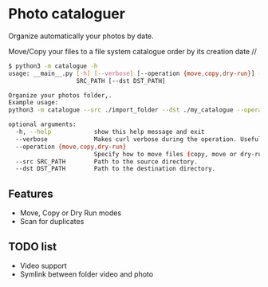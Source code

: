 # Photo cataloguer

Organize automatically your photos by date.

Move/Copy your files to a file system catalogue order by its creation date <year>/<month>/<day>


```bash
$ python3 -m catalogue -h
usage: __main__.py [-h] [--verbose] [--operation {move,copy,dry-run}] --src
                   SRC_PATH [--dst DST_PATH]

Organize your photos folder,.
Example usage:
python3 -m catalogue --src ./import_folder --dst ./my_catalogue --operation copy --verbose

optional arguments:
  -h, --help            show this help message and exit
  --verbose             Makes curl verbose during the operation. Useful for debugging and seeing what is going on "under the hood".
  --operation {move,copy,dry-run}
                        Specify how to move files (copy, move or dry-run)
  --src SRC_PATH        Path to the source directory.
  --dst DST_PATH        Path to the destination directory.
```


## Features

* Move, Copy or Dry Run modes
* Scan for duplicates

## TODO list

* Video support
* Symlink between folder video and photo

